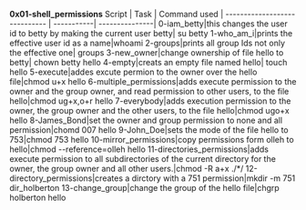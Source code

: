 **0x01-shell_permissions**
Script | Task | Command used |                    ----------------------------- | -----------| ---------------|                                       0-iam_betty|this changes the user id to betty by making the current user betty| su betty
1-who_am_i|prints the effective user id as a name|whoami
2-groups|prints all group Ids not only the effective one| groups
3-new_owner|change ownership of file hello to betty| chown betty hello
4-empty|creats an empty file named hello| touch hello
5-execute|addes excute permion to the owner over the hello file|chmod u+x hello
6-multiple_permissions|adds execute permission to the owner and the group owner, and read permission to other users, to the file hello|chmod ug+x,o+r hello
7-everybody|adds execution permission to the owner, the group owner and the other users, to the file hello|chmod ugo+x hello
8-James_Bond|set the owner and group permission to none and all permission|chomd 007 hello
9-John_Doe|sets the mode of the file hello to 753|chmod 753 hello
10-mirror_permissions|copy permissions form olleh to hello|chmod --reference=olleh hello
11-directories_permissions|adds execute permission to all subdirectories of the current directory for the owner, the group owner and all other users.|chmod -R a+x ./*/
12-directory_permissions|creates a dirctory with a 751 permission|mkdir -m 751 dir_holberton
13-change_group|change the group of the hello file|chgrp holberton hello

